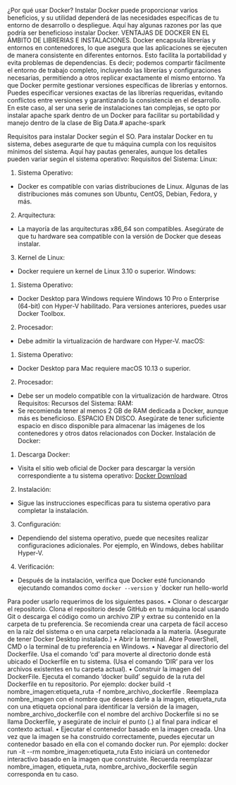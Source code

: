 ¿Por qué usar Docker?
Instalar Docker puede proporcionar varios beneficios, y su utilidad dependerá de las necesidades
específicas de tu entorno de desarrollo o despliegue. Aquí hay algunas razones por las que podría
ser beneficioso instalar Docker.
VENTAJAS DE DOCKER EN EL ÁMBITO DE LIBRERIAS E INSTALACIONES.
Docker encapsula librerías y entornos en contenedores, lo que asegura que las aplicaciones se
ejecuten de manera consistente en diferentes entornos. Esto facilita la portabilidad y evita
problemas de dependencias.
Es decir; podemos compartir fácilmente el entorno de trabajo completo, incluyendo las librerías y
configuraciones necesarias, permitiendo a otros replicar exactamente el mismo entorno.
Ya que Docker permite gestionar versiones específicas de librerías y entornos. Puedes especificar
versiones exactas de las librerías requeridas, evitando conflictos entre versiones y garantizando la
consistencia en el desarrollo.
En este caso, al ser una serie de instalaciones tan complejas, se opto por instalar apache spark
dentro de un Docker para facilitar su portabilidad y manejo dentro de la clase de Big Data.# apache-spark


Requisitos para instalar Docker según el SO.
Para instalar Docker en tu sistema, debes asegurarte de que tu máquina cumpla con los requisitos
mínimos del sistema. Aquí hay pautas generales, aunque los detalles pueden variar según el
sistema operativo:
Requisitos del Sistema:
Linux:
1. Sistema Operativo:
- Docker es compatible con varias distribuciones de Linux. Algunas de las distribuciones más
comunes son Ubuntu, CentOS, Debian, Fedora, y más.
2. Arquitectura:
- La mayoría de las arquitecturas x86_64 son compatibles. Asegúrate de que tu hardware sea
compatible con la versión de Docker que deseas instalar.
3. Kernel de Linux:
- Docker requiere un kernel de Linux 3.10 o superior.
Windows:
1. Sistema Operativo:
- Docker Desktop para Windows requiere Windows 10 Pro o Enterprise (64-bit) con Hyper-V
habilitado. Para versiones anteriores, puedes usar Docker Toolbox.
2. Procesador:
- Debe admitir la virtualización de hardware con Hyper-V.
macOS:
1. Sistema Operativo:
- Docker Desktop para Mac requiere macOS 10.13 o superior.
2. Procesador:
- Debe ser un modelo compatible con la virtualización de hardware.
Otros Requisitos:
Recursos del Sistema:
RAM:
- Se recomienda tener al menos 2 GB de RAM dedicada a Docker, aunque más es beneficioso.
ESPACIO EN DISCO.
Asegúrate de tener suficiente espacio en disco disponible para almacenar las imágenes de los
contenedores y otros datos relacionados con Docker.
Instalación de Docker:
1. Descarga Docker:
- Visita el sitio web oficial de Docker para descargar la versión correspondiente a tu sistema
operativo: [Docker Download](https://www.docker.com/products/docker-desktop)
2. Instalación:
- Sigue las instrucciones específicas para tu sistema operativo para completar la instalación.
3. Configuración:
- Dependiendo del sistema operativo, puede que necesites realizar configuraciones adicionales.
Por ejemplo, en Windows, debes habilitar Hyper-V.
4. Verificación:
- Después de la instalación, verifica que Docker esté funcionando ejecutando comandos como
`docker --version` y `docker run hello-world


Para poder usarlo requerimos de los siguientes pasos.
• Clonar o descargar el repositorio.
Clona el repositorio desde GitHub en tu máquina local usando Git o descarga el código
como un archivo ZIP y extrae su contenido en la carpeta de tu preferencia.
Se recomienda crear una carpeta de fácil acceso en la raíz del sistema o en una carpeta
relacionada a la materia.
(Asegurate de tener Docker Desktop instalado.)
• Abrir la terminal.
Abre PowerShell, CMD o la terminal de tu preferencia en Windows.
• Navegar al directorio del Dockerfile.
Usa el comando ‘cd’ para moverte al directorio donde está ubicado el Dockerfile en tu
sistema.
(Usa el comando ‘DIR’ para ver los archivos existentes en tu carpeta actual).
• Construir la imagen del DockerFile.
Ejecuta el comando ‘docker build’ seguido de la ruta del Dockerfile en tu repositorio.
Por ejemplo:
docker build -t nombre_imagen:etiqueta_ruta -f nombre_archivo_dockerfile .
Reemplaza nombre_imagen con el nombre que desees darle a la imagen, etiqueta_ruta
con una etiqueta opcional para identificar la versión de la imagen,
nombre_archivo_dockerfile con el nombre del archivo Dockerfile si no se llama Dockerfile,
y asegúrate de incluir el punto (.) al final para indicar el contexto actual.
• Ejecutar el contenedor basado en la imagen creada.
Una vez que la imagen se ha construido correctamente, puedes ejecutar un contenedor
basado en ella con el comando docker run. Por ejemplo:
docker run -it --rm nombre_imagen:etiqueta_ruta
Esto iniciará un contenedor interactivo basado en la imagen que construiste.
Recuerda reemplazar nombre_imagen, etiqueta_ruta, nombre_archivo_dockerfile según
corresponda en tu caso.
